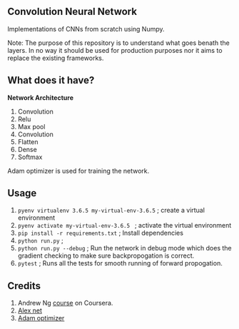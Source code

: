 ## Convolution Neural Network

Implementations of CNNs from scratch using Numpy. 

Note: The purpose of this repository is to understand what goes benath the layers. In no way it should be used for production purposes nor it aims to replace the existing frameworks. 

## What does it have?

**Network Architecture**
1. Convolution 
2. Relu 
3. Max pool 
4. Convolution
5. Flatten
7. Dense
8. Softmax

Adam optimizer is used for training the network.

## Usage

1. ```pyenv virtualenv 3.6.5 my-virtual-env-3.6.5``` ; create a virtual environment
2. ```pyenv activate my-virtual-env-3.6.5 ``` ; activate the virtual environment
3. ```pip install -r requirements.txt``` ; Install dependencies
4. ```python run.py``` ;
5. ```python run.py --debug``` ; Run the network in debug mode which does the gradient checking to make sure backpropogation is correct. 
6. ```pytest``` ; Runs all the tests for smooth running of forward propogation.   

## Credits 
1. Andrew Ng [course](https://www.coursera.org/learn/convolutional-neural-networks-tensorflow) on Coursera.
2. [Alex net](https://papers.nips.cc/paper/4824-imagenet-classification-with-deep-convolutional-neural-networks.pdf)
3. [Adam optimizer](https://arxiv.org/pdf/1412.6980.pdf) 
